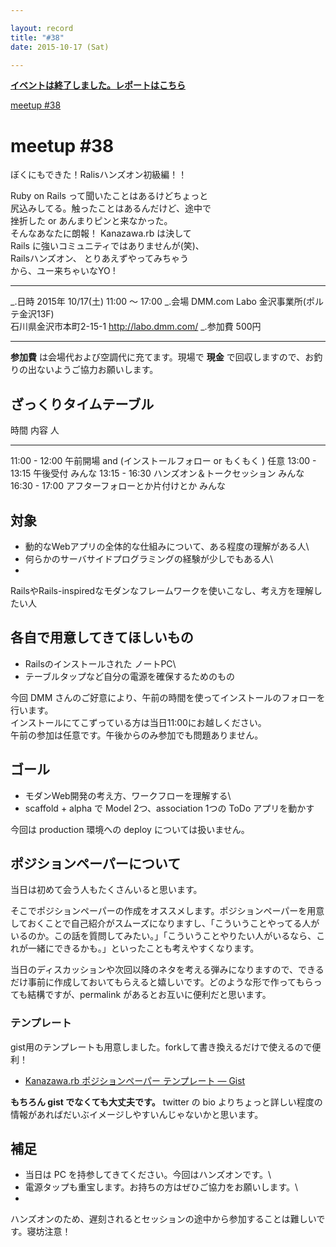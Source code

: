 ```yaml
---

layout: record
title: "#38"
date: 2015-10-17 (Sat)

---
```


<p>
<a href="./report.html"><strong>イベントは終了しました。レポートはこちら</strong></a></p>

<div class="doorkeeper-widget">
<a class="doorkeeper-registration-widget" href="https://kzrb.doorkeeper.jp/events/32361">meetup
#38</a><script src="http://widgets.doorkeeper.jp/w/widget.js"></script>

</div>

meetup #38
===========

ぼくにもできた！Ralisハンズオン初級編！！

Ruby on Rails って聞いたことはあるけどちょっと\
尻込みしてる。触ったことはあるんだけど、途中で\
挫折した or あんまりピンと来なかった。\
そんなあなたに朗報！ Kanazawa.rb は決して\
Rails に強いコミュニティではありませんが(笑)、\
Railsハンズオン、 とりあえずやってみちゃう\
から、ユー来ちゃいなYO !

  ----------- -----------------------------------------------------
  \_.日時     2015年 10/17(土) 11:00 〜 17:00
  \_.会場     DMM.com Labo 金沢事業所(ポルテ金沢13F)<br>石川県金沢市本町2-15-1 <a href="http://labo.dmm.com/">http://labo.dmm.com/</a>
  \_.参加費   500円
  ----------- -----------------------------------------------------

**参加費** は会場代および空調代に充てます。現場で **現金**
で回収しますので、お釣りの出ないようご協力お願いします。

ざっくりタイムテーブル
----------------------

  時間            内容                                               人
  --------------- -------------------------------------------------- --------
  11:00 - 12:00   午前開場 and (インストールフォロー or もくもく )   任意
  13:00 - 13:15   午後受付                                           みんな
  13:15 - 16:30   ハンズオン＆トークセッション                       みんな
  16:30 - 17:00   アフターフォローとか片付けとか                     みんな

対象
----

* 動的なWebアプリの全体的な仕組みについて、ある程度の理解がある人\
 * 何らかのサーバサイドプログラミングの経験が少しでもある人\
 *
RailsやRails-inspiredなモダンなフレームワークを使いこなし、考え方を理解したい人

各自で用意してきてほしいもの
----------------------------

* Railsのインストールされた ノートPC\
 * テーブルタップなど自分の電源を確保するためのもの

今回 DMM
さんのご好意により、午前の時間を使ってインストールのフォローを行います。\
インストールにてこずっている方は当日11:00にお越しください。\
午前の参加は任意です。午後からのみ参加でも問題ありません。

ゴール
------

* モダンWeb開発の考え方、ワークフローを理解する\
 * scaffold + alpha で Model 2つ、association 1つの ToDo アプリを動かす

今回は production 環境への deploy については扱いません。

ポジションペーパーについて
--------------------------

当日は初めて会う人もたくさんいると思います。

そこでポジションペーパーの作成をオススメします。ポジションペーパーを用意しておくことで自己紹介がスムーズになりますし、「こういうことやってる人がいるのか。この話を質問してみたい。」「こういうことやりたい人がいるなら、これが一緒にできるかも。」といったことも考えやすくなります。

当日のディスカッションや次回以降のネタを考える弾みになりますので、できるだけ事前に作成しておいてもらえると嬉しいです。どのような形で作ってもらっても結構ですが、permalink
があるとお互いに便利だと思います。

### テンプレート

gist用のテンプレートも用意しました。forkして書き換えるだけで使えるので便利！

* [Kanazawa.rb ポジションペーパー テンプレート — Gist](https://gist.github.com/5a523ec3180002229a32)

**もちろん gist でなくても大丈夫です。** twitter の bio
よりちょっと詳しい程度の情報があればだいぶイメージしやすいんじゃないかと思います。

補足
----

* 当日は PC を持参してきてください。今回はハンズオンです。\
 * 電源タップも重宝します。お持ちの方はぜひご協力をお願いします。\
 *
ハンズオンのため、遅刻されるとセッションの途中から参加することは難しいです。寝坊注意！
